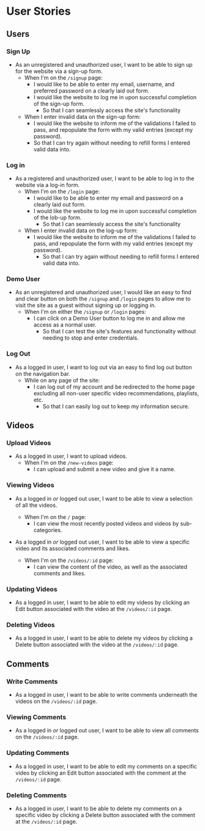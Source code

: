 # User Stories

## Users

### Sign Up

* As an unregistered and unauthorized user, I want to be able to sign up for the website via a sign-up form.
  * When I'm on the `/signup` page:
    * I would like to be able to enter my email, username, and preferred password on a clearly laid out form.
    * I would like the website to log me in upon successful completion of the sign-up form.
      * So that I can seamlessly access the site's functionality
  * When I enter invalid data on the sign-up form:
    * I would like the website to inform me of the validations I failed to pass, and repopulate the form with my valid entries (except my password).
    * So that I can try again without needing to refill forms I entered valid data into.

### Log in

* As a registered and unauthorized user, I want to be able to log in to the website via a log-in form.
  * When I'm on the `/login` page:
    * I would like to be able to enter my email and password on a clearly laid out form.
    * I would like the website to log me in upon successful completion of the lob-up form.
      * So that I can seamlessly access the site's functionality
  * When I enter invalid data on the log-up form:
    * I would like the website to inform me of the validations I failed to pass, and repopulate the form with my valid entries (except my password).
      * So that I can try again without needing to refill forms I entered valid data into.

### Demo User

* As an unregistered and unauthorized user, I would like an easy to find and clear button on both the `/signup` and `/login` pages to allow me to visit the site as a guest without signing up or logging in.
  * When I'm on either the `/signup` or `/login` pages:
    * I can click on a Demo User button to log me in and allow me access as a normal user.
      * So that I can test the site's features and functionality without needing to stop and enter credentials.

### Log Out

* As a logged in user, I want to log out via an easy to find log out button on the navigation bar.
  * While on any page of the site:
    * I can log out of my account and be redirected to the home page excluding all non-user specific video recommendations, playlists, etc.
      * So that I can easily log out to keep my information secure.

## Videos

### Upload Videos

* As a logged in user, I want to upload videos.
  * When I'm on the `/new-videos` page:
    * I can upload and submit a new video and give it a name.

### Viewing Videos

* As a logged in _or_ logged out user, I want to be able to view a selection of all the videos.
  * When I'm on the `/` page:
    * I can view the most recently posted videos and videos by sub-categories.

* As a logged in _or_ logged out user, I want to be able to view a specific video and its associated comments and likes.
  * When I'm on the `/videos/:id` page:
    * I can view the content of the video, as well as the associated comments and likes.

### Updating Videos

* As a logged in user, I want to be able to edit my videos by clicking an Edit button associated with the video at the `/videos/:id` page.

### Deleting Videos

* As a logged in user, I want to be able to delete my videos by clicking a Delete button associated with the video at the `/videos/:id` page.

## Comments

### Write Comments

* As a logged in user, I want to be able to write comments underneath the videos on the `/videos/:id` page.

### Viewing Comments

* As a logged in _or_ logged out user, I want to be able to view all comments on the `/videos/:id` page.

### Updating Comments

* As a logged in user, I want to be able to edit my comments on a specific video by clicking an Edit button associated with the comment at the `/videos/:id` page.

### Deleting Comments

* As a logged in user, I want to be able to delete my comments on a specific video by clicking a Delete button associated with the comment at the `/videos/:id` page.
